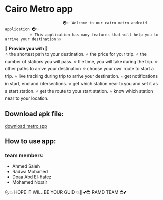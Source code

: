 #                                                Cairo Metro app 
                              🚇✨ Welcome in our cairo metro android application 🚇✨
               🔥 This application has many features that will help you to arrive your destination:🔥

**💎 Provide you with 💎**                                  
      ⭐  the shortest path to your destination. 
      ⭐  the price for your trip.
      ⭐  the number of stations you will pass.
      ⭐  the time, you will take during the trip.
      ⭐  other paths to arrive your destination.
      ⭐  choose your own route to start a trip.
      ⭐  live tracking during trip to arrive your destination.
      ⭐  get notifications in start, end and intersections.
      ⭐  get which station near to you and set it as a start station.
      ⭐  get the route to your start station.
      ⭐  know which station near to your location.
      
## Download apk file: 
 [download metro app](https://github.com/Radwa-Mohamed-99/cairoMetro/blob/main/app/build/intermediates/apk/debug/app-debug.apk)

## How to use app:


### team members:
   * Ahmed Saleh
   * Radwa Mohamed 
   * Doaa Abd El-Hafez
   * Mohamed Nosair

 🌜💥 HOPE IT WILL BE YOUR GUID 💥🌛 
      💕😎 RAMD TEAM 😎💕
      

            
            
   

  
 
